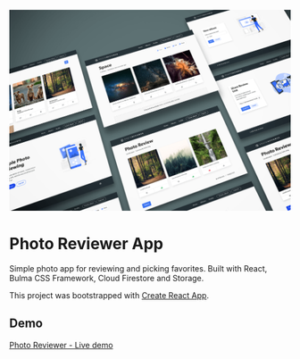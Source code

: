 ![screenshot](public/img/photo-review-mockup.png)

# Photo Reviewer App

Simple photo app for reviewing and picking favorites. Built with React, Bulma CSS Framework, Cloud Firestore and Storage.

This project was bootstrapped with [Create React App](https://github.com/facebook/create-react-app).

## Demo

[Photo Reviewer - Live demo](https://photoreviewer.herokuapp.com)
